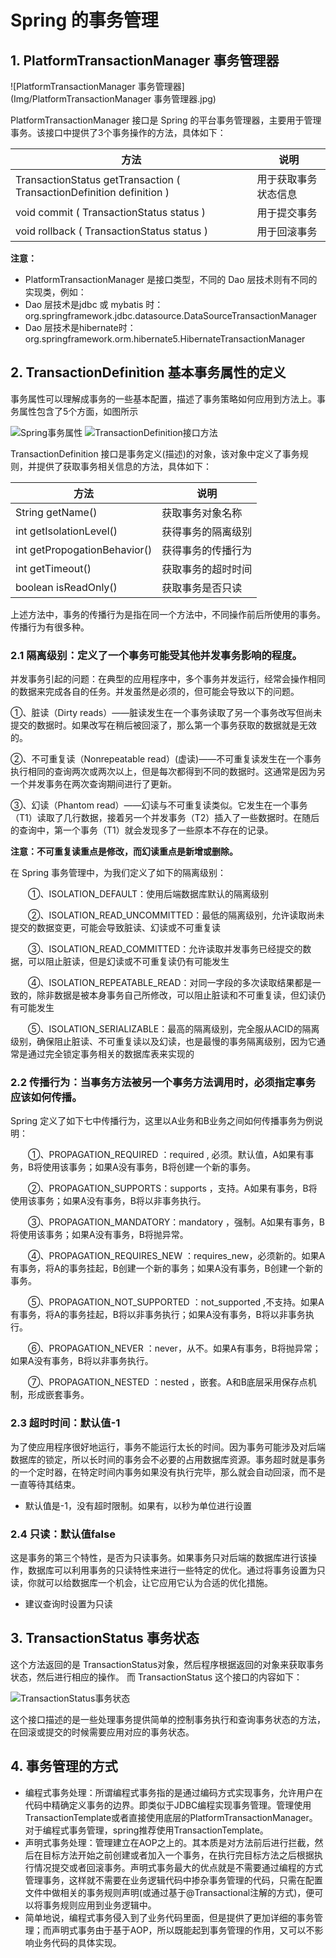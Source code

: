 # Spring 的事务管理

## 1. PlatformTransactionManager 事务管理器

![PlatformTransactionManager 事务管理器](Img/PlatformTransactionManager 事务管理器.jpg)

PlatformTransactionManager 接口是 Spring 的平台事务管理器，主要用于管理事务。该接口中提供了3个事务操作的方法，具体如下：

| 方法                                                         | 说明                 |
| ------------------------------------------------------------ | -------------------- |
| TransactionStatus getTransaction ( TransactionDefinition definition ) | 用于获取事务状态信息 |
| void commit ( TransactionStatus status )                     | 用于提交事务         |
| void rollback ( TransactionStatus status )                   | 用于回滚事务         |

**注意：**

- PlatformTransactionManager 是接口类型，不同的 Dao 层技术则有不同的实现类，例如：
- Dao 层技术是jdbc 或 mybatis 时：org.springframework.jdbc.datasource.DataSourceTransactionManager
- Dao 层技术是hibernate时：org.springframework.orm.hibernate5.HibernateTransactionManager

## 2. TransactionDefinìtion 基本事务属性的定义


事务属性可以理解成事务的一些基本配置，描述了事务策略如何应用到方法上。事务属性包含了5个方面，如图所示

![Spring事务属性](Img/Spring事务属性.jpg)
![TransactionDefinition接口方法](Img/TransactionDefinition接口方法.jpg)

TransactionDefinition 接口是事务定义(描述)的对象，该对象中定义了事务规则，并提供了获取事务相关信息的方法，具体如下：

| 方法                         | 说明               |
| ---------------------------- | ------------------ |
| String getName()             | 获取事务对象名称   |
| int getIsolationLevel()      | 获得事务的隔离级别 |
| int getPropogationBehavior() | 获得事务的传播行为 |
| int getTimeout()             | 获取事务的超时时间 |
| boolean isReadOnly()         | 获取事务是否只读   |

上述方法中，事务的传播行为是指在同一个方法中，不同操作前后所使用的事务。传播行为有很多种。

### 2.1 隔离级别：定义了一个事务可能受其他并发事务影响的程度。

并发事务引起的问题：在典型的应用程序中，多个事务并发运行，经常会操作相同的数据来完成各自的任务。并发虽然是必须的，但可能会导致以下的问题。

①、脏读（Dirty reads）——脏读发生在一个事务读取了另一个事务改写但尚未提交的数据时。如果改写在稍后被回滚了，那么第一个事务获取的数据就是无效的。

②、不可重复读（Nonrepeatable read）(虚读)——不可重复读发生在一个事务执行相同的查询两次或两次以上，但是每次都得到不同的数据时。这通常是因为另一个并发事务在两次查询期间进行了更新。

③、幻读（Phantom read）——幻读与不可重复读类似。它发生在一个事务（T1）读取了几行数据，接着另一个并发事务（T2）插入了一些数据时。在随后的查询中，第一个事务（T1）就会发现多了一些原本不存在的记录。

**注意：不可重复读重点是修改，而幻读重点是新增或删除。**

在 Spring 事务管理中，为我们定义了如下的隔离级别：

　　①、ISOLATION_DEFAULT：使用后端数据库默认的隔离级别

　　②、ISOLATION_READ_UNCOMMITTED：最低的隔离级别，允许读取尚未提交的数据变更，可能会导致脏读、幻读或不可重复读

　　③、ISOLATION_READ_COMMITTED：允许读取并发事务已经提交的数据，可以阻止脏读，但是幻读或不可重复读仍有可能发生

　　④、ISOLATION_REPEATABLE_READ：对同一字段的多次读取结果都是一致的，除非数据是被本身事务自己所修改，可以阻止脏读和不可重复读，但幻读仍有可能发生

　　⑤、ISOLATION_SERIALIZABLE：最高的隔离级别，完全服从ACID的隔离级别，确保阻止脏读、不可重复读以及幻读，也是最慢的事务隔离级别，因为它通常是通过完全锁定事务相关的数据库表来实现的
　　

### 2.2 传播行为：当事务方法被另一个事务方法调用时，必须指定事务应该如何传播。

Spring 定义了如下七中传播行为，这里以A业务和B业务之间如何传播事务为例说明：

　　①、PROPAGATION_REQUIRED ：required , 必须。默认值，A如果有事务，B将使用该事务；如果A没有事务，B将创建一个新的事务。

　　②、PROPAGATION_SUPPORTS：supports ，支持。A如果有事务，B将使用该事务；如果A没有事务，B将以非事务执行。

　　③、PROPAGATION_MANDATORY：mandatory ，强制。A如果有事务，B将使用该事务；如果A没有事务，B将抛异常。

　　④、PROPAGATION_REQUIRES_NEW ：requires_new，必须新的。如果A有事务，将A的事务挂起，B创建一个新的事务；如果A没有事务，B创建一个新的事务。

　　⑤、PROPAGATION_NOT_SUPPORTED ：not_supported ,不支持。如果A有事务，将A的事务挂起，B将以非事务执行；如果A没有事务，B将以非事务执行。

　　⑥、PROPAGATION_NEVER ：never，从不。如果A有事务，B将抛异常；如果A没有事务，B将以非事务执行。

　　⑦、PROPAGATION_NESTED ：nested ，嵌套。A和B底层采用保存点机制，形成嵌套事务。
　　

### 2.3 超时时间：默认值-1

为了使应用程序很好地运行，事务不能运行太长的时间。因为事务可能涉及对后端数据库的锁定，所以长时间的事务会不必要的占用数据库资源。事务超时就是事务的一个定时器，在特定时间内事务如果没有执行完毕，那么就会自动回滚，而不是一直等待其结束。

- 默认值是-1，没有超时限制。如果有，以秒为单位进行设置

### 2.4 只读：默认值false

这是事务的第三个特性，是否为只读事务。如果事务只对后端的数据库进行该操作，数据库可以利用事务的只读特性来进行一些特定的优化。通过将事务设置为只读，你就可以给数据库一个机会，让它应用它认为合适的优化措施。

- 建议查询时设置为只读

## 3. TransactionStatus 事务状态

这个方法返回的是 TransactionStatus对象，然后程序根据返回的对象来获取事务状态，然后进行相应的操作。
而 TransactionStatus 这个接口的内容如下：

![TransactionStatus事务状态](Img/TransactionStatus事务状态.jpg)

这个接口描述的是一些处理事务提供简单的控制事务执行和查询事务状态的方法，在回滚或提交的时候需要应用对应的事务状态。

## 4. 事务管理的方式

- 编程式事务处理：所谓编程式事务指的是通过编码方式实现事务，允许用户在代码中精确定义事务的边界。即类似于JDBC编程实现事务管理。管理使用TransactionTemplate或者直接使用底层的PlatformTransactionManager。对于编程式事务管理，spring推荐使用TransactionTemplate。
- 声明式事务处理：管理建立在AOP之上的。其本质是对方法前后进行拦截，然后在目标方法开始之前创建或者加入一个事务，在执行完目标方法之后根据执行情况提交或者回滚事务。声明式事务最大的优点就是不需要通过编程的方式管理事务，这样就不需要在业务逻辑代码中掺杂事务管理的代码，只需在配置文件中做相关的事务规则声明(或通过基于@Transactional注解的方式)，便可以将事务规则应用到业务逻辑中。
- 简单地说，编程式事务侵入到了业务代码里面，但是提供了更加详细的事务管理；而声明式事务由于基于AOP，所以既能起到事务管理的作用，又可以不影响业务代码的具体实现。